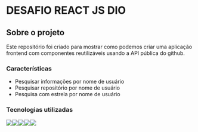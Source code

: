 # DESAFIO REACT JS DIO

## Sobre o projeto

Este repositório foi criado para mostrar como podemos criar uma aplicação frontend com componentes reutilizáveis usando a API pública do github.

### Características

- Pesquisar informações por nome de usuário
- Pesquisar repositório por nome de usuário
- Pesquisa com estrela por nome de usuário

### Tecnologias utilizadas

<img src='https://img.shields.io/badge/Vite-B73BFE?style=for-the-badge&logo=vite&logoColor=FFD62E' /><img src='https://img.shields.io/badge/React-Tabs-20232A?style=for-the-badge&logo=react-tabs&logoColor=61DAFB' /><img src='https://img.shields.io/badge/React-20232A?style=for-the-badge&logo=react&logoColor=61DAFB' /><img src='https://img.shields.io/badge/Axios-FFF?style=for-the-badge&logo=axios&logoColor=000' /><img src='https://img.shields.io/badge/styled--components-DB7093?style=for-the-badge&logo=styled-components&logoColor=white' />
